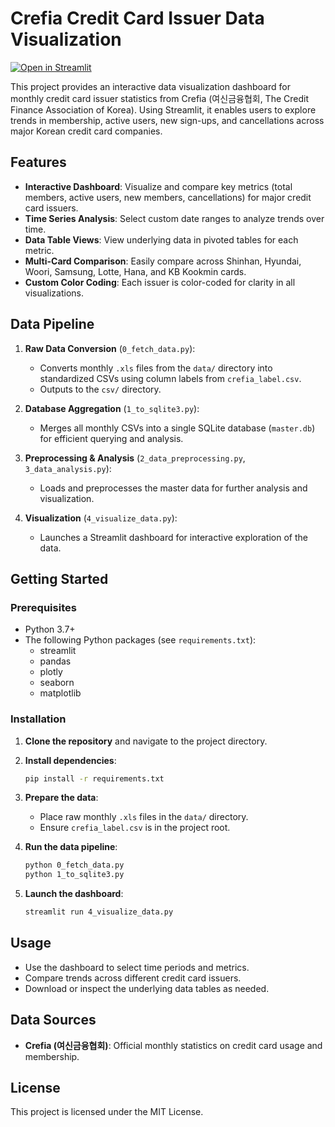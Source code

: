 # Crefia Credit Card Issuer Data Visualization

[![Open in Streamlit](https://static.streamlit.io/badges/streamlit_badge_black_white.svg)](https://crefia-analysis.streamlit.app)

This project provides an interactive data visualization dashboard for monthly credit card issuer statistics from Crefia (여신금융협회, The Credit Finance Association of Korea). Using Streamlit, it enables users to explore trends in membership, active users, new sign-ups, and cancellations across major Korean credit card companies.

## Features

- **Interactive Dashboard**: Visualize and compare key metrics (total members, active users, new members, cancellations) for major credit card issuers.
- **Time Series Analysis**: Select custom date ranges to analyze trends over time.
- **Data Table Views**: View underlying data in pivoted tables for each metric.
- **Multi-Card Comparison**: Easily compare across Shinhan, Hyundai, Woori, Samsung, Lotte, Hana, and KB Kookmin cards.
- **Custom Color Coding**: Each issuer is color-coded for clarity in all visualizations.

## Data Pipeline

1. **Raw Data Conversion** (`0_fetch_data.py`):
   - Converts monthly `.xls` files from the `data/` directory into standardized CSVs using column labels from `crefia_label.csv`.
   - Outputs to the `csv/` directory.

2. **Database Aggregation** (`1_to_sqlite3.py`):
   - Merges all monthly CSVs into a single SQLite database (`master.db`) for efficient querying and analysis.

3. **Preprocessing & Analysis** (`2_data_preprocessing.py`, `3_data_analysis.py`):
   - Loads and preprocesses the master data for further analysis and visualization.

4. **Visualization** (`4_visualize_data.py`):
   - Launches a Streamlit dashboard for interactive exploration of the data.

## Getting Started

### Prerequisites

- Python 3.7+
- The following Python packages (see `requirements.txt`):
  - streamlit
  - pandas
  - plotly
  - seaborn
  - matplotlib

### Installation

1. **Clone the repository** and navigate to the project directory.
2. **Install dependencies**:
   ```bash
   pip install -r requirements.txt
   ```
3. **Prepare the data**:
   - Place raw monthly `.xls` files in the `data/` directory.
   - Ensure `crefia_label.csv` is in the project root.

4. **Run the data pipeline**:
   ```bash
   python 0_fetch_data.py
   python 1_to_sqlite3.py
   ```

5. **Launch the dashboard**:
   ```bash
   streamlit run 4_visualize_data.py
   ```

## Usage

- Use the dashboard to select time periods and metrics.
- Compare trends across different credit card issuers.
- Download or inspect the underlying data tables as needed.

## Data Sources

- **Crefia (여신금융협회)**: Official monthly statistics on credit card usage and membership.

## License

This project is licensed under the MIT License. 
